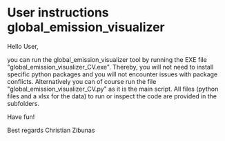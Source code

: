 # User instructions global_emission_visualizer
Hello User,

you can run the global_emission_visualizer tool by running the EXE file "global_emission_visualizer_CV.exe".
Thereby, you will not need to install specific python packages and you will not encounter issues with package conflicts.
Alternatively you can of course run the file "global_emission_visualizer_CV.py" as it is the main script.
All files (python files and a xlsx for the data) to run or inspect the code are provided in the subfolders.

Have fun!

Best regards Christian Zibunas
